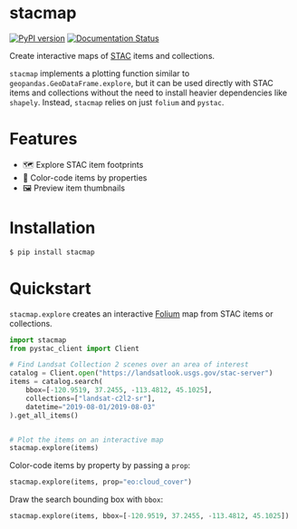 # stacmap

[![PyPI version](https://badge.fury.io/py/stacmap.svg)](https://badge.fury.io/py/stacmap)
[![Documentation Status](https://readthedocs.org/projects/pip/badge/?version=latest)](https://stacmap.readthedocs.io/en/latest/)

Create interactive maps of [STAC](https://stacspec.org/) items and collections.

`stacmap` implements a plotting function similar to `geopandas.GeoDataFrame.explore`, but it can be used directly with STAC items and collections without the need to install heavier dependencies like `shapely`. Instead, `stacmap` relies on just `folium` and `pystac`.

# Features

- 🗺️ Explore STAC item footprints
- 🌈 Color-code items by properties
- 🖼️ Preview item thumbnails

# Installation

```bash
$ pip install stacmap
```

# Quickstart

`stacmap.explore` creates an interactive [Folium](https://python-visualization.github.io/folium/) map from STAC items or collections.

```python
import stacmap
from pystac_client import Client

# Find Landsat Collection 2 scenes over an area of interest
catalog = Client.open("https://landsatlook.usgs.gov/stac-server")
items = catalog.search(
    bbox=[-120.9519, 37.2455, -113.4812, 45.1025],
    collections=["landsat-c2l2-sr"],
    datetime="2019-08-01/2019-08-03"
).get_all_items()


# Plot the items on an interactive map
stacmap.explore(items)
```

Color-code items by property by passing a `prop`:

```python
stacmap.explore(items, prop="eo:cloud_cover")
```

Draw the search bounding box with `bbox`:

```python
stacmap.explore(items, bbox=[-120.9519, 37.2455, -113.4812, 45.1025])
```
